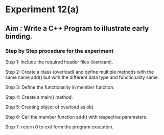 # Experiment 12(a)
## Aim : Write a C++ Program to illustrate early binding.
### Step by Step procedure for the experiment
Step 1: Include the required header files (iostream).

Step 2: Create a class (overload) and define multiple methods with the same name add() but with the different data type and functionality same.

Step 3: Define the functionality in member function.

Step 4: Create a main() method.

Step 5: Creating object of overload as obj

Step 6: Call the member function add() with respective parameters.

Step 7: return 0 to exit form the program execution. 
